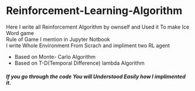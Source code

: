# Reinforcement-Learning-Algorithm
Here I write all Reinforcement Algorithm by ownself and Used it To make Ice Word game \
Rule of Game I mention in Jupyter Notbook \
I write  Whole Environment From Scrach and impliment two RL agent 
- Based on Monte- Carlo Algorithm 
- Based on T-D(Temporal Difference) lambda Algorithm

##### If you go through the code You will Understood Easily how I implimented it.
